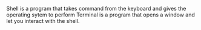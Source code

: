  Shell is a program that takes command from the keyboard and gives the operating sytem to perform
Terminal is a program that opens a window and let you interact with the shell.
